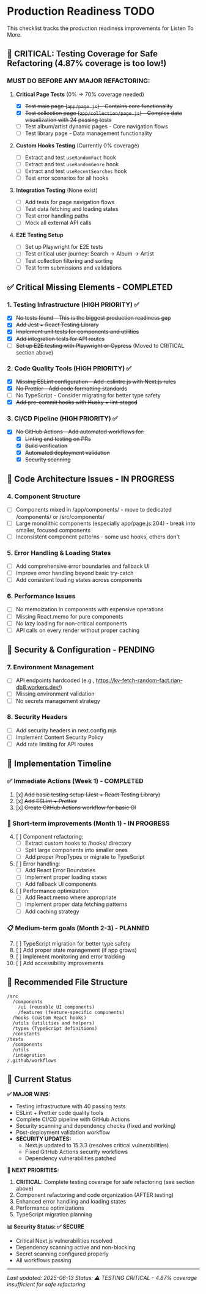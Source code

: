 # Production Readiness TODO

This checklist tracks the production readiness improvements for Listen To More.

## 🚨 CRITICAL: Testing Coverage for Safe Refactoring (4.87% coverage is too low!)

### MUST DO BEFORE ANY MAJOR REFACTORING:

1. **Critical Page Tests** (0% → 70% coverage needed)

   - [x] ~~Test main page (`app/page.js`) - Contains core functionality~~
   - [x] ~~Test collection page (`app/collection/page.js`) - Complex data visualization with 24 passing tests~~
   - [ ] Test album/artist dynamic pages - Core navigation flows
   - [ ] Test library page - Data management functionality

2. **Custom Hooks Testing** (Currently 0% coverage)

   - [ ] Extract and test `useRandomFact` hook
   - [ ] Extract and test `useRandomGenre` hook
   - [ ] Extract and test `useRecentSearches` hook
   - [ ] Test error scenarios for all hooks

3. **Integration Testing** (None exist)

   - [ ] Add tests for page navigation flows
   - [ ] Test data fetching and loading states
   - [ ] Test error handling paths
   - [ ] Mock all external API calls

4. **E2E Testing Setup**
   - [ ] Set up Playwright for E2E tests
   - [ ] Test critical user journey: Search → Album → Artist
   - [ ] Test collection filtering and sorting
   - [ ] Test form submissions and validations

## ✅ Critical Missing Elements - COMPLETED

### 1. Testing Infrastructure (HIGH PRIORITY) ✅

- [x] ~~No tests found - This is the biggest production readiness gap~~
- [x] ~~Add Jest + React Testing Library~~
- [x] ~~Implement unit tests for components and utilities~~
- [x] ~~Add integration tests for API routes~~
- [ ] ~~Set up E2E testing with Playwright or Cypress~~ (Moved to CRITICAL section above)

### 2. Code Quality Tools (HIGH PRIORITY) ✅

- [x] ~~Missing ESLint configuration - Add .eslintrc.js with Next.js rules~~
- [x] ~~No Prettier - Add code formatting standards~~
- [ ] No TypeScript - Consider migrating for better type safety
- [x] ~~Add pre-commit hooks with Husky + lint-staged~~

### 3. CI/CD Pipeline (HIGH PRIORITY) ✅

- [x] ~~No GitHub Actions - Add automated workflows for:~~
  - [x] ~~Linting and testing on PRs~~
  - [x] ~~Build verification~~
  - [x] ~~Automated deployment validation~~
  - [x] ~~Security scanning~~

## 🔄 Code Architecture Issues - IN PROGRESS

### 4. Component Structure

- [ ] Components mixed in /app/components/ - move to dedicated /components/ or /src/components/
- [ ] Large monolithic components (especially app/page.js:204) - break into smaller, focused components
- [ ] Inconsistent component patterns - some use hooks, others don't

### 5. Error Handling & Loading States

- [ ] Add comprehensive error boundaries and fallback UI
- [ ] Improve error handling beyond basic try-catch
- [ ] Add consistent loading states across components

### 6. Performance Issues

- [ ] No memoization in components with expensive operations
- [ ] Missing React.memo for pure components
- [ ] No lazy loading for non-critical components
- [ ] API calls on every render without proper caching

## 🔐 Security & Configuration - PENDING

### 7. Environment Management

- [ ] API endpoints hardcoded (e.g., https://kv-fetch-random-fact.rian-db8.workers.dev/)
- [ ] Missing environment validation
- [ ] No secrets management strategy

### 8. Security Headers

- [ ] Add security headers in next.config.mjs
- [ ] Implement Content Security Policy
- [ ] Add rate limiting for API routes

## 📅 Implementation Timeline

### ✅ Immediate Actions (Week 1) - COMPLETED

1. [x] ~~Add basic testing setup (Jest + React Testing Library)~~
2. [x] ~~Add ESLint + Prettier~~
3. [x] ~~Create GitHub Actions workflow for basic CI~~

### 🔄 Short-term improvements (Month 1) - IN PROGRESS

4. [ ] Component refactoring:
   - [ ] Extract custom hooks to /hooks/ directory
   - [ ] Split large components into smaller ones
   - [ ] Add proper PropTypes or migrate to TypeScript
5. [ ] Error handling:
   - [ ] Add React Error Boundaries
   - [ ] Implement proper loading states
   - [ ] Add fallback UI components
6. [ ] Performance optimization:
   - [ ] Add React.memo where appropriate
   - [ ] Implement proper data fetching patterns
   - [ ] Add caching strategy

### 📋 Medium-term goals (Month 2-3) - PLANNED

7. [ ] TypeScript migration for better type safety
8. [ ] Add proper state management (if app grows)
9. [ ] Implement monitoring and error tracking
10. [ ] Add accessibility improvements

## 📁 Recommended File Structure

```
/src
  /components
    /ui (reusable UI components)
    /features (feature-specific components)
  /hooks (custom React hooks)
  /utils (utilities and helpers)
  /types (TypeScript definitions)
  /constants
/tests
  /components
  /utils
  /integration
/.github/workflows
```

## 🎯 Current Status

**✅ MAJOR WINS:**

- Testing infrastructure with 40 passing tests
- ESLint + Prettier code quality tools
- Complete CI/CD pipeline with GitHub Actions
- Security scanning and dependency checks (fixed and working)
- Post-deployment validation workflow
- **SECURITY UPDATES:**
  - Next.js updated to 15.3.3 (resolves critical vulnerabilities)
  - Fixed GitHub Actions security workflows
  - Dependency vulnerabilities patched

**🔄 NEXT PRIORITIES:**

1. **CRITICAL**: Complete testing coverage for safe refactoring (see section above)
2. Component refactoring and code organization (AFTER testing)
3. Enhanced error handling and loading states
4. Performance optimizations
5. TypeScript migration planning

**📊 Security Status: ✅ SECURE**

- Critical Next.js vulnerabilities resolved
- Dependency scanning active and non-blocking
- Secret scanning configured properly
- All workflows passing

---

_Last updated: 2025-06-13_
_Status: ⚠️ TESTING CRITICAL - 4.87% coverage insufficient for safe refactoring_
